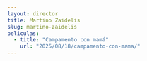 ```yaml
---
layout: director
title: Martino Zaidelis
slug: martino-zaidelis
peliculas:
  - title: "Campamento con mamá"
    url: "2025/08/18/campamento-con-mama/"
---
```

